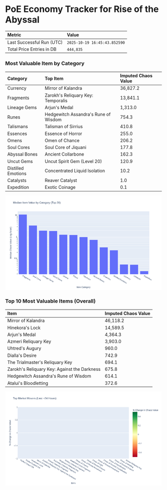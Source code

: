 # PoE Economy Tracker for Rise of the Abyssal

<!-- START_MAINTENANCE -->
| Metric | Value |
|:---|:---|
| Last Successful Run (UTC) | `2025-10-19 16:45:43.852590` |
| Total Price Entries in DB | `444,835` |

<!-- END_MAINTENANCE -->

<!-- START_DATAFRAME_DEBUG -->
<!-- END_DATAFRAME_DEBUG -->

<!-- START_CATEGORY_ANALYSIS -->
### Most Valuable Item by Category
| Category | Top Item | Imputed Chaos Value |
| :--- | :--- | :--- |
| Currency | Mirror of Kalandra | 36,827.2 |
| Fragments | Zarokh's Reliquary Key: Temporalis | 13,841.1 |
| Lineage Gems | Arjun's Medal | 1,313.0 |
| Runes | Hedgewitch Assandra's Rune of Wisdom | 754.3 |
| Talismans | Talisman of Sirrius | 410.8 |
| Essences | Essence of Horror | 255.0 |
| Omens | Omen of Chance | 206.2 |
| Soul Cores | Soul Core of Jiquani | 177.8 |
| Abyssal Bones | Ancient Collarbone | 162.3 |
| Uncut Gems | Uncut Spirit Gem (Level 20) | 120.9 |
| Distilled Emotions | Concentrated Liquid Isolation | 10.2 |
| Catalysts | Reaver Catalyst | 1.0 |
| Expedition | Exotic Coinage | 0.1 |


![Category Analysis Chart](charts/category_analysis.png)
<!-- END_ANALYSIS -->

<!-- START_ANALYSIS -->
### Top 10 Most Valuable Items (Overall)
| Item | Imputed Chaos Value |
| :--- | :--- |
| Mirror of Kalandra | 46,118.2 |
| Hinekora's Lock | 14,589.5 |
| Arjun's Medal | 4,364.3 |
| Azmeri Reliquary Key | 3,903.0 |
| Uhtred's Augury | 960.0 |
| Dialla's Desire | 742.9 |
| The Trialmaster's Reliquary Key | 694.1 |
| Zarokh's Reliquary Key: Against the Darkness | 675.8 |
| Hedgewitch Assandra's Rune of Wisdom | 614.1 |
| Atalui's Bloodletting | 372.6 |


![Market Movers Chart](charts/market_movers.png)
<!-- END_ANALYSIS -->
